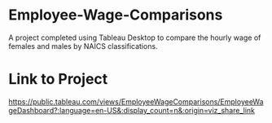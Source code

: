 # Employee-Wage-Comparisons
A project completed using Tableau Desktop to compare the hourly wage of females and males by NAICS classifications.

# Link to Project
https://public.tableau.com/views/EmployeeWageComparisons/EmployeeWageDashboard?:language=en-US&:display_count=n&:origin=viz_share_link

